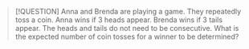 > [!QUESTION]
> Anna and Brenda are playing a game. They repeatedly toss a coin. Anna wins if 3 heads appear. Brenda wins if 3 tails appear. The heads and tails do not need to be consecutive. What is the expected number of coin tosses for a winner to be determined?






